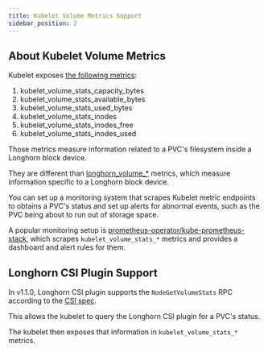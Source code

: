```yaml
---
title: Kubelet Volume Metrics Support
sidebar_position: 2
---
```


## About Kubelet Volume Metrics

Kubelet exposes [the following metrics](https://github.com/kubernetes/kubernetes/blob/4b24dca228d61f4d13dcd57b46465b0df74571f6/pkg/kubelet/metrics/collectors/volume_stats.go#L27):

1. kubelet_volume_stats_capacity_bytes
1. kubelet_volume_stats_available_bytes
1. kubelet_volume_stats_used_bytes
1. kubelet_volume_stats_inodes
1. kubelet_volume_stats_inodes_free
1. kubelet_volume_stats_inodes_used

Those metrics measure information related to a PVC's filesystem inside a Longhorn block device.

They are different than [longhorn_volume_*](./metrics) metrics, which measure information specific to a Longhorn block device.

You can set up a monitoring system that scrapes Kubelet metric endpoints to obtains a PVC's status and set up alerts for abnormal events, such as the PVC being about to run out of storage space.

A popular monitoring setup is [prometheus-operator/kube-prometheus-stack,](https://github.com/prometheus-community/helm-charts/tree/main/charts/kube-prometheus-stack) which scrapes `kubelet_volume_stats_*` metrics and provides a dashboard and alert rules for them.

## Longhorn CSI Plugin Support

In v1.1.0, Longhorn CSI plugin supports the `NodeGetVolumeStats` RPC according to the [CSI spec](https://github.com/container-storage-interface/spec/blob/master/spec.md#nodegetvolumestats).

This allows the kubelet to query the Longhorn CSI plugin for a PVC's status.

The kubelet then exposes that information in `kubelet_volume_stats_*` metrics.
